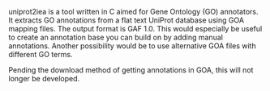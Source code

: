 uniprot2iea is a tool written in C aimed for Gene Ontology (GO) annotators. It extracts GO annotations from a flat text UniProt database using GOA mapping files. The output format is GAF 1.0. This would especially be useful to create an annotation base you can build on by adding manual annotations. Another possibility would be to use alternative GOA files with different GO terms.

Pending the download method of getting annotations in GOA, this will not longer be developed.